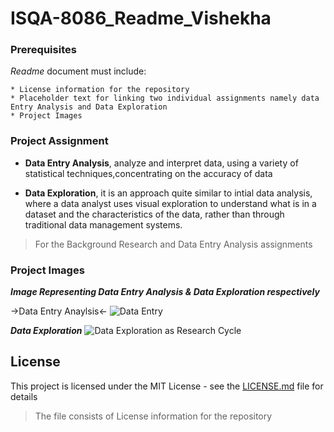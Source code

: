 # ISQA-8086_Readme_Vishekha

### Prerequisites

_Readme_ document must include:

```
* License information for the repository
* Placeholder text for linking two individual assignments namely data Entry Analysis and Data Exploration
* Project Images
```
### Project Assignment

* **Data Entry Analysis**, analyze and interpret data, using a variety of statistical techniques,concentrating on the accuracy of data

* **Data Exploration**, it is an approach quite similar to intial data analysis, where a data analyst uses visual exploration to understand what is in a dataset and the characteristics of the data, rather than through traditional data management systems.

>For the Background Research and Data Entry Analysis assignments

### Project Images

___Image Representing Data Entry Analysis & Data Exploration respectively___

->Data Entry Anaylsis<-
![Data Entry](https://www.apoyocorp.com/assets/img/Data-Entry-Services.jpg) 


**_Data Exploration_**
![Data Exploration as Research Cycle](https://www.interana.com/hubfs/Imported_Blog_Media/data-explore-cycle-4.png)

## License

This project is licensed under the MIT License - see the [LICENSE.md](https://github.com/Vishekha/ISQA-8086_Readme_Vishekha/blob/master/LICENSE) file for details 
> The file consists of License information for the repository
